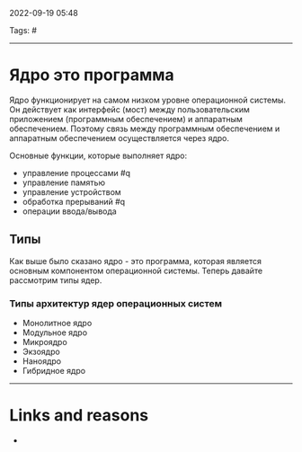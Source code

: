 2022-09-19
05:48

Tags: #
___
# Ядро это программа
Ядро функционирует на самом низком уровне операционной системы. Он действует как интерфейс (мост) между пользовательским приложением (программным обеспечением) и аппаратным обеспечением. Поэтому связь между программным обеспечением и аппаратным обеспечением осуществляется через ядро.

Основные функции, которые выполняет ядро:

-   управление процессами #q
-   управление памятью
-   управление устройством
-   обработка прерываний #q
-   операции ввода/вывода


## Типы

Как выше было сказано ядро - это программа, которая является основным компонентом операционной системы. Теперь давайте рассмотрим типы ядер.

### **Типы** архитектур **ядер операционных систем**
-   Монолитное ядро
-   Модульное ядро
-   Микроядро
-   Экзоядро
-   Наноядро
-   Гибридное ядро



___
# Links and reasons
- 